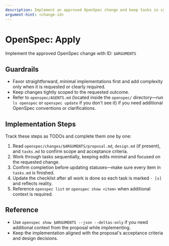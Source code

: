 ```yaml
---
description: Implement an approved OpenSpec change and keep tasks in sync
argument-hint: <change-id>
---
```


# OpenSpec: Apply

Implement the approved OpenSpec change with ID: `$ARGUMENTS`

## Guardrails
- Favor straightforward, minimal implementations first and add complexity only when it is requested or clearly required.
- Keep changes tightly scoped to the requested outcome.
- Refer to `openspec/AGENTS.md` (located inside the `openspec/` directory—run `ls openspec` or `openspec update` if you don't see it) if you need additional OpenSpec conventions or clarifications.

## Implementation Steps
Track these steps as TODOs and complete them one by one:

1. Read `openspec/changes/$ARGUMENTS/proposal.md`, `design.md` (if present), and `tasks.md` to confirm scope and acceptance criteria.
2. Work through tasks sequentially, keeping edits minimal and focused on the requested change.
3. Confirm completion before updating statuses—make sure every item in `tasks.md` is finished.
4. Update the checklist after all work is done so each task is marked `- [x]` and reflects reality.
5. Reference `openspec list` or `openspec show <item>` when additional context is required.

## Reference
- Use `openspec show $ARGUMENTS --json --deltas-only` if you need additional context from the proposal while implementing.
- Keep the implementation aligned with the proposal's acceptance criteria and design decisions.
